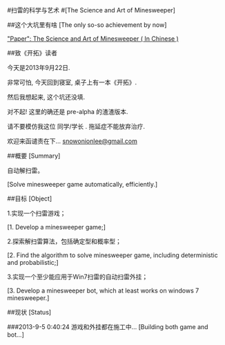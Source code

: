 ﻿#扫雷的科学与艺术 
#[The Science and Art of Minesweeper]

##这个大坑里有啥 [The only so-so achievement by now]

["Paper": The Science and Art of Minesweeper ( In Chinese )](https://github.com/SnowOnion/The_Science_and_Art_of_Minesweeper/blob/master/Paper/The_Science_and_Art_of_Minesweeper.md)

##致《开拓》读者

今天是2013年9月22日.

非常可怕, 今天回到寝室, 桌子上有一本《开拓》.

然后我想起来, 这个坑还没填.

对不起! 这里的确还是 pre-alpha 的渣渣版本.

请不要模仿我这位 同学/学长 . 拖延症不能放弃治疗.

欢迎来函谴责在下... snowonionlee@gmail.com

##概要 [Summary]

自动解扫雷。

[Solve minesweeper game automatically, efficiently.]

##目标 [Object]

1.实现一个扫雷游戏；

[1. Develop a minesweeper game;]

2.探索解扫雷算法，包括确定型和概率型；

[2. Find the algorithm to solve minesweeper game, including deterministic and probabilistic;]

3.实现一个至少能应用于Win7扫雷的自动扫雷外挂；

[3. Develop a minesweeper bot, which at least works on windows 7 minesweeper.]

##现状 [Status]

###2013-9-5 0:40:24
游戏和外挂都在施工中...
[Building both game and bot...]
